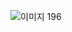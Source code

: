 

![이미지 196](https://user-images.githubusercontent.com/99347133/154112393-dba4a645-9b90-4fc5-8e26-8e5405e9695f.jpg)
